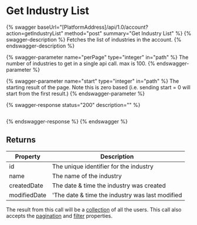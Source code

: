 # Get Industry List

{% swagger baseUrl="[PlatformAddress]/api/1.0/account?action=getIndustryList" method="post" summary="Get Industry List" %}
{% swagger-description %}
Fetches the list of industries in the account.
{% endswagger-description %}

{% swagger-parameter name="perPage" type="integer" in="path" %}
The number of industries to get in a single api call. max is 100.
{% endswagger-parameter %}

{% swagger-parameter name="start" type="integer" in="path" %}
The starting result of the page. Note this is zero based (i.e. sending start = 0 will start from the first result.)
{% endswagger-parameter %}

{% swagger-response status="200" description="" %}
```
```
{% endswagger-response %}
{% endswagger %}

## Returns

| Property      | Description                                                                                |
| ------------- | ------------------------------------------------------------------------------------------ |
| id            | The unique identifier for the industry                                                     |
| name          | The name of the industry                                                                   |
| createdDate   | The date & time the industry was created                                                   |
| modifiedDate  | 'The date & time the industry was last modified                                            |

The result from this call will be a [collection](../getting-started/interpreting-the-response/collections.md) of all the users. This call also accepts the [pagination](../getting-started/interpreting-the-response/pagination.md) and [filter](../getting-started/interpreting-the-response/filtering.md) properties.
